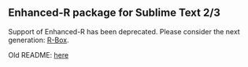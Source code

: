 Enhanced-R package for Sublime Text 2/3
------------
Support of Enhanced-R has been deprecated. Please consider the next generation: [R-Box](https://github.com/randy3k/R-Box).

Old README: [here](https://github.com/randy3k/Enhanced-R/blob/master/README.md)